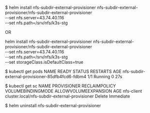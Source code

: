 $ helm install nfs-subdir-external-provisioner nfs-subdir-external-provisioner/nfs-subdir-external-provisioner \
  --set nfs.server=43.74.40.116 \
  --set nfs.path=/srv/nfs/k3s-stg

OR

helm install nfs-subdir-external-provisioner nfs-subdir-external-provisioner/nfs-subdir-external-provisioner \
  --set nfs.server=43.74.40.116 \
  --set nfs.path=/srv/nfs/k3s-stg \
  --set storageClass.isDefaultClass=true

$ kubectl get pods
NAME                                               READY   STATUS    RESTARTS   AGE
nfs-subdir-external-provisioner-85dfb4fcd6-fdbm4   1/1     Running   0          27s

$ kubectl get sc
NAME         PROVISIONER                                     RECLAIMPOLICY   VOLUMEBINDINGMODE   ALLOWVOLUMEEXPANSION   AGE
nfs-client   cluster.local/nfs-subdir-external-provisioner   Delete          Immediate        

$ helm uninstall nfs-subdir-external-provisioner
